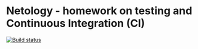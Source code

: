 # Netology - homework on testing and Continuous Integration (CI)

[![Build status](https://ci.appveyor.com/api/projects/status/aoo0yduyoo4mc4ro?svg=true)](https://ci.appveyor.com/project/kiadreams/netology-js-adv-test-ci)